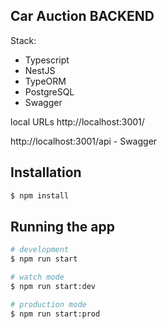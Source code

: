 ## Car Auction BACKEND

Stack: 
- Typescript
- NestJS
- TypeORM
- PostgreSQL
- Swagger 

local URLs
http://localhost:3001/

http://localhost:3001/api - Swagger

## Installation

```bash
$ npm install
```

## Running the app

```bash
# development
$ npm run start

# watch mode
$ npm run start:dev

# production mode
$ npm run start:prod
```